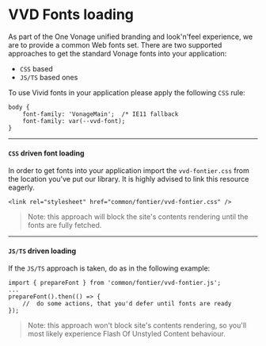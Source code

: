# VVD Fonts loading

As part of the One Vonage unified branding and look'n'feel experience, we are to provide a common Web fonts set.
There are two supported approaches to get the standard Vonage fonts into your application:
* `CSS` based
* `JS/TS` based ones

To use Vivid fonts in your application please apply the following `CSS` rule:
```
body {
	font-family: 'VonageMain';	/* IE11 fallback
	font-family: var(--vvd-font);
}
```

---

#### `CSS` driven font loading
In order to get fonts into your application import the `vvd-fontier.css` from the location you've put our library.
It is highly advised to link this resource eagerly.

```
<link rel="stylesheet" href="common/fontier/vvd-fontier.css" />
```

> Note: this approach will block the site's contents rendering until the fonts are fully fetched.

---

#### `JS/TS` driven loading
If the `JS/TS` approach is taken, do as in the following example:

```
import { prepareFont } from 'common/fontier/vvd-fontier.js';
...
prepareFont().then(() => {
	//	do some actions, that you'd defer until fonts are ready
});
```

> Note: this approach won't block site's contents rendering, so you'll most likely experience Flash Of Unstyled Content behaviour.